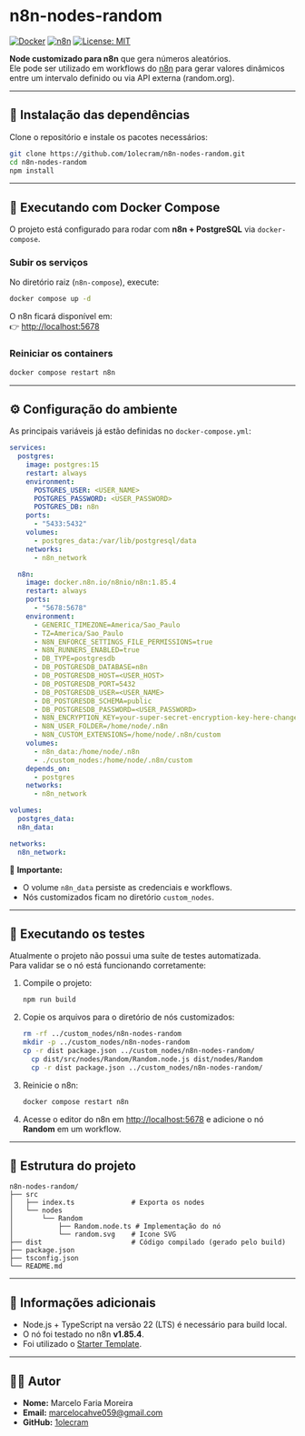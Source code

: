 # n8n-nodes-random

[![Docker](https://img.shields.io/badge/docker-compose-blue)](https://docs.docker.com/compose/)
[![n8n](https://img.shields.io/badge/n8n-v1.85.4-orange)](https://n8n.io)
[![License: MIT](https://img.shields.io/badge/License-MIT-yellow.svg)](LICENSE)
 
 **Node customizado para n8n** que gera números aleatórios.  
Ele pode ser utilizado em workflows do [n8n](https://n8n.io) para gerar valores dinâmicos entre um intervalo definido ou via API externa (random.org).

---

## 🚀 Instalação das dependências

Clone o repositório e instale os pacotes necessários:

```bash
git clone https://github.com/1olecram/n8n-nodes-random.git
cd n8n-nodes-random
npm install
```

---

## 🐳 Executando com Docker Compose

O projeto está configurado para rodar com **n8n + PostgreSQL** via `docker-compose`.

### Subir os serviços

No diretório raiz (`n8n-compose`), execute:

```bash
docker compose up -d
```

O n8n ficará disponível em:  
👉 [http://localhost:5678](http://localhost:5678)

### Reiniciar os containers

```bash
docker compose restart n8n
```

---

## ⚙️ Configuração do ambiente

As principais variáveis já estão definidas no `docker-compose.yml`:

```yaml
services:
  postgres:
    image: postgres:15
    restart: always
    environment:
      POSTGRES_USER: <USER_NAME>
      POSTGRES_PASSWORD: <USER_PASSWORD>
      POSTGRES_DB: n8n
    ports:
      - "5433:5432"
    volumes:
      - postgres_data:/var/lib/postgresql/data
    networks:
      - n8n_network

  n8n:
    image: docker.n8n.io/n8nio/n8n:1.85.4
    restart: always
    ports:
      - "5678:5678"   
    environment:
      - GENERIC_TIMEZONE=America/Sao_Paulo
      - TZ=America/Sao_Paulo
      - N8N_ENFORCE_SETTINGS_FILE_PERMISSIONS=true
      - N8N_RUNNERS_ENABLED=true
      - DB_TYPE=postgresdb
      - DB_POSTGRESDB_DATABASE=n8n
      - DB_POSTGRESDB_HOST=<USER_HOST>
      - DB_POSTGRESDB_PORT=5432
      - DB_POSTGRESDB_USER=<USER_NAME>
      - DB_POSTGRESDB_SCHEMA=public
      - DB_POSTGRESDB_PASSWORD=<USER_PASSWORD>
      - N8N_ENCRYPTION_KEY=your-super-secret-encryption-key-here-change-me
      - N8N_USER_FOLDER=/home/node/.n8n
      - N8N_CUSTOM_EXTENSIONS=/home/node/.n8n/custom
    volumes:
      - n8n_data:/home/node/.n8n
      - ./custom_nodes:/home/node/.n8n/custom
    depends_on:
      - postgres
    networks:
      - n8n_network

volumes:
  postgres_data:
  n8n_data:

networks:
  n8n_network:     
```

🔑 **Importante:**
- O volume `n8n_data` persiste as credenciais e workflows.  
- Nós customizados ficam no diretório `custom_nodes`.  

---

## 🧪 Executando os testes

Atualmente o projeto não possui uma suíte de testes automatizada.  
Para validar se o nó está funcionando corretamente:

1. Compile o projeto:
   ```bash
   npm run build
   ```

2. Copie os arquivos para o diretório de nós customizados:
   ```bash
   rm -rf ../custom_nodes/n8n-nodes-random
   mkdir -p ../custom_nodes/n8n-nodes-random
   cp -r dist package.json ../custom_nodes/n8n-nodes-random/
	 cp dist/src/nodes/Random/Random.node.js dist/nodes/Random   
	 cp -r dist package.json ../custom_nodes/n8n-nodes-random/
   ```

3. Reinicie o n8n:
   ```bash
   docker compose restart n8n
   ```

4. Acesse o editor do n8n em [http://localhost:5678](http://localhost:5678) e adicione o nó **Random** em um workflow.

---

## 📂 Estrutura do projeto

```
n8n-nodes-random/
├── src
│   ├── index.ts              # Exporta os nodes
│   └── nodes
│       └── Random
│           ├── Random.node.ts # Implementação do nó
│           └── random.svg    # Icone SVG
├── dist                      # Código compilado (gerado pelo build)
├── package.json
├── tsconfig.json
└── README.md
```

---

## 📌 Informações adicionais

- Node.js + TypeScript na versão 22 (LTS) é necessário para build local.  
- O nó foi testado no n8n **v1.85.4**.  
- Foi utilizado o [Starter Template](https://docs.n8n.io/integrations/creating-nodes/build/starter-template/).

---

## 👨‍💻 Autor

- **Nome:** Marcelo Faria Moreira 
- **Email:** marcelocahve059@gmail.com  
- **GitHub:** [1olecram](https://github.com/1olecram)  
